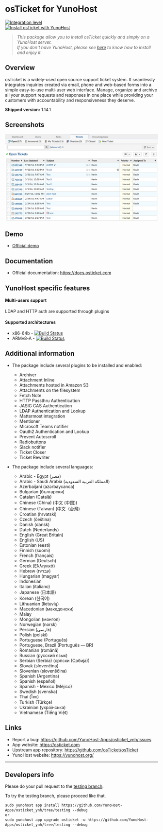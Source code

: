 # osTicket for YunoHost

[![Integration level](https://dash.yunohost.org/integration/osticket.svg)](https://dash.yunohost.org/appci/app/osticket)  
[![Install osTicket with YunoHost](https://install-app.yunohost.org/install-with-yunohost.png)](https://install-app.yunohost.org/?app=osticket)

> *This package allow you to install osTicket quickly and simply on a YunoHost server.  
If you don't have YunoHost, please see [here](https://yunohost.org/#/install) to know how to install and enjoy it.*

## Overview
osTicket is a widely-used open source support ticket system. It seamlessly integrates inquiries created via email, phone and web-based forms into a simple easy-to-use multi-user web interface. Manage, organize and archive all your support requests and responses in one place while providing your customers with accountability and responsiveness they deserve.

**Shipped version:** 1.14.1

## Screenshots

![](screenshot.png)

## Demo

* [Official demo](http://www.ostickethacks.com/demo/demo_info.php)

## Documentation

 * Official documentation: https://docs.osticket.com

## YunoHost specific features

#### Multi-users support

LDAP and HTTP auth are supported through plugins

#### Supported architectures

* x86-64b - [![Build Status](https://ci-apps.yunohost.org/ci/logs/osticket%20%28Apps%29.svg)](https://ci-apps.yunohost.org/ci/apps/osticket/)
* ARMv8-A - [![Build Status](https://ci-apps-arm.yunohost.org/ci/logs/osticket%20%28Apps%29.svg)](https://ci-apps-arm.yunohost.org/ci/apps/osticket/)

## Additional information

* The package include several plugins to be installed and enabled:
  - Archiver
  - Attachment Inline
  - Attachments hosted in Amazon S3
  - Attachments on the filesystem
  - Fetch Note
  - HTTP Passthru Authentication
  - JASIG CAS Authentication
  - LDAP Authentication and Lookup
  - Mattermost integration
  - Mentioner
  - Microsoft Teams notifier
  - Oauth2 Authentication and Lookup
  - Prevent Autoscroll
  - Radiobuttons
  - Slack notifier
  - Ticket Closer
  - Ticket Rewriter

* The package include several languages:
  - Arabic - Egypt (مصر)
  - Arabic - Saudi Arabia (المملكة العربية السعودية)
  - Azerbaijani (azərbaycanca)
  - Bulgarian (български)
  - Catalan (Català)
  - Chinese (China) (中文 (中国))
  - Chinese (Taiwan) (中文（台灣)
  - Croatian (hrvatski)
  - Czech (čeština)
  - Danish (dansk)
  - Dutch (Nederlands)
  - English (Great Britain)
  - English (US)
  - Estonian (eesti)
  - Finnish (suomi)
  - French (français)
  - German (Deutsch)
  - Greek (Ελληνικά)
  - Hebrew (עברית)
  - Hungarian (magyar)
  - Indonesian
  - Italian (italiano)
  - Japanese (日本語)
  - Korean (한국어)
  - Lithuanian (lietuvių)
  - Macedonian (македонски)
  - Malay
  - Mongolian (монгол)
  - Norwegian (norsk)
  - Persian (فارسی)
  - Polish (polski)
  - Portuguese (Português)
  - Portuguese, Brazil (Português — BR)
  - Romanian (română)
  - Russian (русский язык)
  - Serbian (Serbia) (српски (Србија))
  - Slovak (slovenčina)
  - Slovenian (slovenščina)
  - Spanish (Argentina)
  - Spanish (español)
  - Spanish - Mexico (Méjico)
  - Swedish (svenska)
  - Thai (ไทย)
  - Turkish (Türkçe)
  - Ukrainian (українська)
  - Vietnamese (Tiếng Việt)

## Links

 * Report a bug: https://github.com/YunoHost-Apps/osticket_ynh/issues
 * App website: https://osticket.com
 * Upstream app repository: https://github.com/osTicket/osTicket
 * YunoHost website: https://yunohost.org/

---

Developers info
----------------

Please do your pull request to the [testing branch](https://github.com/YunoHost-Apps/osticket_ynh/tree/testing).

To try the testing branch, please proceed like that.
```
sudo yunohost app install https://github.com/YunoHost-Apps/osticket_ynh/tree/testing --debug
or
sudo yunohost app upgrade osticket -u https://github.com/YunoHost-Apps/osticket_ynh/tree/testing --debug
```
